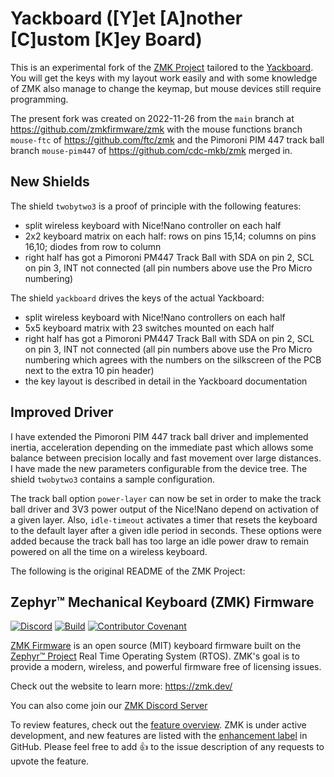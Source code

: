 # Yackboard ([Y]et [A]nother [C]ustom [K]ey Board)

This is an experimental fork of the [ZMK Project](https://www.github.com/zmkfirmware/zmk) tailored to the
[Yackboard](http://gitlab.com/voidyourwarranty/yackboard). You will get the keys with my layout work easily and with
some knowledge of ZMK also manage to change the keymap, but mouse devices still require programming.

The present fork was created on 2022-11-26 from the `main` branch at https://github.com/zmkfirmware/zmk with the mouse
functions branch `mouse-ftc` of https://github.com/ftc/zmk and the Pimoroni PIM 447 track ball branch `mouse-pim447` of
https://github.com/cdc-mkb/zmk merged in.

## New Shields

The shield `twobytwo3` is a proof of principle with the following features:
- split wireless keyboard with Nice!Nano controller on each half
- 2x2 keyboard matrix on each half: rows on pins 15,14; columns on pins 16,10; diodes from row to column
- right half has got a Pimoroni PM447 Track Ball with SDA on pin 2, SCL on pin 3, INT not connected (all pin numbers
  above use the Pro Micro numbering)

The shield `yackboard` drives the keys of the actual Yackboard:
- split wireless keyboard with Nice!Nano controllers on each half
- 5x5 keyboard matrix with 23 switches mounted on each half
- right half has got a Pimoroni PM447 Track Ball with SDA on pin 2, SCL on pin 3, INT not connected (all pin numbers
  above use the Pro Micro numbering which agrees with the numbers on the silkscreen of the PCB next to the extra 10 pin
  header)
- the key layout is described in detail in the Yackboard documentation

## Improved Driver

I have extended the Pimoroni PIM 447 track ball driver and implemented inertia, acceleration depending on the immediate
past which allows some balance between precision locally and fast movement over large distances. I have made the new
parameters configurable from the device tree. The shield `twobytwo3` contains a sample configuration.

The track ball option `power-layer` can now be set in order to make the track ball driver and 3V3 power output of the
Nice!Nano depend on activation of a given layer. Also, `idle-timeout` activates a timer that resets the keyboard to the
default layer after a given idle period in seconds. These options were added because the track ball has too large an
idle power draw to remain powered on all the time on a wireless keyboard.

The following is the original README of the ZMK Project:

## Zephyr™ Mechanical Keyboard (ZMK) Firmware

[![Discord](https://img.shields.io/discord/719497620560543766)](https://zmk.dev/community/discord/invite)
[![Build](https://github.com/zmkfirmware/zmk/workflows/Build/badge.svg)](https://github.com/zmkfirmware/zmk/actions)
[![Contributor Covenant](https://img.shields.io/badge/Contributor%20Covenant-v2.0%20adopted-ff69b4.svg)](CODE_OF_CONDUCT.md)

[ZMK Firmware](https://zmk.dev/) is an open source (MIT) keyboard firmware built on the [Zephyr™ Project](https://www.zephyrproject.org/) Real Time Operating System (RTOS). ZMK's goal is to provide a modern, wireless, and powerful firmware free of licensing issues.

Check out the website to learn more: https://zmk.dev/

You can also come join our [ZMK Discord Server](https://zmk.dev/community/discord/invite)

To review features, check out the [feature overview](https://zmk.dev/docs/). ZMK is under active development, and new features are listed with the [enhancement label](https://github.com/zmkfirmware/zmk/issues?q=is%3Aissue+is%3Aopen+label%3Aenhancement) in GitHub. Please feel free to add 👍 to the issue description of any requests to upvote the feature.
